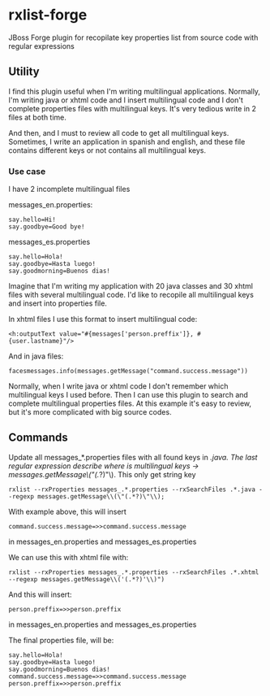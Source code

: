 # rxlist-forge

JBoss Forge plugin for recopilate key properties list from source code with regular expressions

## Utility

I find this plugin useful when I'm writing multilingual applications. Normally, I'm writing java or xhtml code and I insert
multilingual code and I don't complete properties files with multilingual keys. It's very tedious write in 2 files 
at both time.

And then, and I must to review all code to get all multilingual keys. Sometimes, I write an application in spanish and 
english, and these file contains different keys or not contains all multilingual keys.

### Use case

I have 2 incomplete multilingual files

messages_en.properties:

    say.hello=Hi!
    say.goodbye=Good bye!
    
messages_es.properties

    say.hello=Hola!
    say.goodbye=Hasta luego!
    say.goodmorning=Buenos dias!
    
Imagine that I'm writing my application with 20 java classes and 30 xhtml files with several multilingual code. I'd like
to recopile all multilingual keys and insert into properties file.

In xhtml files I use this format to insert multilingual code:

    <h:outputText value="#{messages['person.preffix']}, #{user.lastname}"/>
    
And in java files:

    facesmessages.info(messages.getMessage("command.success.message"))
    
Normally, when I write java or xhtml code I don't remember which multilingual keys I used before. Then I can use this
plugin to search and complete multilingual properties files. At this example it's easy to review, but it's more
complicated with big source codes.

## Commands

Update all messages_*.properties files with all found keys in *.java. The last regular expression describe where is
multilingual keys -> messages.getMessage\\(\"(.*?)\"\\). This only get string key

    rxlist --rxProperties messages_.*.properties --rxSearchFiles .*.java --regexp messages.getMessage\\(\"(.*?)\"\\);
    
With example above, this will insert

    command.success.message=>>command.success.message
    
in messages_en.properties and messages_es.properties

We can use this with xhtml file with:

    rxlist --rxProperties messages_.*.properties --rxSearchFiles .*.xhtml --regexp messages.getMessage\\('(.*?)'\\)")
    
And this will insert:

    person.preffix=>>person.preffix
    
in messages_en.properties and messages_es.properties

The final properties file, will be:

    say.hello=Hola!
    say.goodbye=Hasta luego!
    say.goodmorning=Buenos dias!
    command.success.message=>>command.success.message
    person.preffix=>>person.preffix
